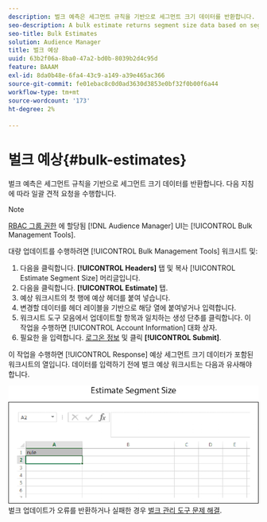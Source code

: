 ```yaml
---
description: 벌크 예측은 세그먼트 규칙을 기반으로 세그먼트 크기 데이터를 반환합니다. 다음 지침에 따라 일괄 견적 요청을 수행합니다.
seo-description: A bulk estimate returns segment size data based on segment rules. Follow these instructions to make a bulk estimate request.
seo-title: Bulk Estimates
solution: Audience Manager
title: 벌크 예상
uuid: 63b2f06a-8ba0-47a2-bd0b-8039b2d4c95d
feature: BAAAM
exl-id: 8da0b48e-6fa4-43c9-a149-a39e465ac366
source-git-commit: fe01ebac8c0d0ad3630d3853e0bf32f0b00f6a44
workflow-type: tm+mt
source-wordcount: '173'
ht-degree: 2%

---
```


# 벌크 예상{#bulk-estimates}

벌크 예측은 세그먼트 규칙을 기반으로 세그먼트 크기 데이터를 반환합니다. 다음 지침에 따라 일괄 견적 요청을 수행합니다.

<!-- 

t_bulk_estimates.xml

 -->

>[!NOTE]
>
>[RBAC 그룹 권한](../../features/administration/administration-overview.md) 에 할당됨 [!DNL Audience Manager] UI는 [!UICONTROL Bulk Management Tools].

대량 업데이트를 수행하려면 [!UICONTROL Bulk Management Tools] 워크시트 및:

1. 다음을 클릭합니다. **[!UICONTROL Headers]** 탭 및 복사 [!UICONTROL Estimate Segment Size] 머리글입니다.
2. 다음을 클릭합니다. **[!UICONTROL Estimate]** 탭.
3. 예상 워크시트의 첫 행에 예상 헤더를 붙여 넣습니다.
4. 변경할 데이터를 헤더 레이블을 기반으로 해당 열에 붙여넣거나 입력합니다.
5. 워크시트 도구 모음에서 업데이트할 항목과 일치하는 생성 단추를 클릭합니다.
이 작업을 수행하면 [!UICONTROL Account Information] 대화 상자.
6. 필요한 을 입력합니다. [로그온 정보](../../reference/bulk-management-tools/bulk-management-intro.md#auth-reqs) 및 클릭 **[!UICONTROL Submit]**.

이 작업을 수행하면 [!UICONTROL Response] 예상 세그먼트 크기 데이터가 포함된 워크시트의 열입니다. 데이터를 입력하기 전에 벌크 예상 워크시트는 다음과 유사해야 합니다.

![](assets/estimate.png)
벌크 업데이트가 오류를 반환하거나 실패한 경우 [벌크 관리 도구 문제 해결](../../reference/bulk-management-tools/bulk-troubleshooting.md).
